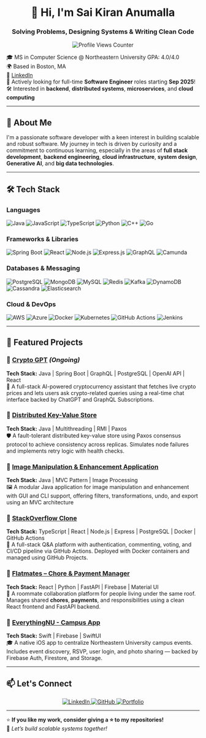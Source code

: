 <h1 align="center">👋 Hi, I'm Sai Kiran Anumalla</h1>
<h3 align="center">Solving Problems, Designing Systems & Writing Clean Code</h3>

<p align="center">
  <img src="https://komarev.com/ghpvc/?username=saikirananumalla&label=Profile%20Views&color=blue&style=plastic" alt="Profile Views Counter"/>
</p>

🎓 MS in Computer Science @ Northeastern University GPA: 4.0/4.0  
🌍 Based in Boston, MA  
🔗 [LinkedIn](https://www.linkedin.com/in/saikirananumalla)  
🚀 Actively looking for full-time **Software Engineer** roles starting **Sep 2025**!  
🛠️ Interested in **backend**, **distributed systems**, **microservices**, and **cloud computing**

---

## 🧠 About Me

I'm a passionate software developer with a keen interest in building scalable and robust software. My journey in tech is driven by curiosity and a commitment to continuous learning, especially in the areas of **full stack development**, **backend engineering**, **cloud infrastructure**, **system design**, **Generative AI**, and **big data technologies**.

---

## 🛠️ Tech Stack

### **Languages**  
![Java](https://img.shields.io/badge/Java-ED8B00?style=for-the-badge&logo=openjdk&logoColor=white)
![JavaScript](https://img.shields.io/badge/JavaScript-F7DF1E?style=for-the-badge&logo=javascript&logoColor=black)
![TypeScript](https://img.shields.io/badge/TypeScript-3178C6?style=for-the-badge&logo=typescript&logoColor=white)
![Python](https://img.shields.io/badge/Python-3776AB?style=for-the-badge&logo=python&logoColor=white)
![C++](https://img.shields.io/badge/C++-00599C?style=for-the-badge&logo=c%2B%2B&logoColor=white)
![Go](https://img.shields.io/badge/Go-00ADD8?style=for-the-badge&logo=go&logoColor=white)

### **Frameworks & Libraries**  
![Spring Boot](https://img.shields.io/badge/Spring%20Boot-6DB33F?style=for-the-badge&logo=spring-boot&logoColor=white)
![React](https://img.shields.io/badge/React-61DAFB?style=for-the-badge&logo=react&logoColor=black)
![Node.js](https://img.shields.io/badge/Node.js-339933?style=for-the-badge&logo=node.js&logoColor=white)
![Express.js](https://img.shields.io/badge/Express.js-000000?style=for-the-badge&logo=express&logoColor=white)
![GraphQL](https://img.shields.io/badge/GraphQL-E10098?style=for-the-badge&logo=graphql&logoColor=white)
![Camunda](https://img.shields.io/badge/Camunda-FF5F00?style=for-the-badge&logo=camunda&logoColor=white)

### **Databases & Messaging**  
![PostgreSQL](https://img.shields.io/badge/PostgreSQL-316192?style=for-the-badge&logo=postgresql&logoColor=white)
![MongoDB](https://img.shields.io/badge/MongoDB-4EA94B?style=for-the-badge&logo=mongodb&logoColor=white)
![MySQL](https://img.shields.io/badge/MySQL-4479A1?style=for-the-badge&logo=mysql&logoColor=white)
![Redis](https://img.shields.io/badge/Redis-DC382D?style=for-the-badge&logo=redis&logoColor=white)
![Kafka](https://img.shields.io/badge/Kafka-231F20?style=for-the-badge&logo=apache-kafka&logoColor=white)
![DynamoDB](https://img.shields.io/badge/DynamoDB-4053D6?style=for-the-badge&logo=amazon-dynamodb&logoColor=white)
![Cassandra](https://img.shields.io/badge/Cassandra-1287B1?style=for-the-badge&logo=apache-cassandra&logoColor=white)
![Elasticsearch](https://img.shields.io/badge/Elasticsearch-005571?style=for-the-badge&logo=elasticsearch&logoColor=white)

### **Cloud & DevOps**  
![AWS](https://img.shields.io/badge/AWS-232F3E?style=for-the-badge&logo=amazon-aws&logoColor=white)
![Azure](https://img.shields.io/badge/Azure-0078D4?style=for-the-badge&logo=microsoft-azure&logoColor=white)
![Docker](https://img.shields.io/badge/Docker-2496ED?style=for-the-badge&logo=docker&logoColor=white)
![Kubernetes](https://img.shields.io/badge/Kubernetes-326CE5?style=for-the-badge&logo=kubernetes&logoColor=white)
![GitHub Actions](https://img.shields.io/badge/GitHub%20Actions-2088FF?style=for-the-badge&logo=github-actions&logoColor=white)
![Jenkins](https://img.shields.io/badge/Jenkins-D24939?style=for-the-badge&logo=jenkins&logoColor=white)

---

## 📌 Featured Projects

### 📍 [Crypto GPT](https://github.com/saikirananumalla/crypto-gpt) *(Ongoing)*  
**Tech Stack:** Java | Spring Boot | GraphQL | PostgreSQL | OpenAI API | React  
🚀 A full-stack AI-powered cryptocurrency assistant that fetches live crypto prices and lets users ask crypto-related queries using a real-time chat interface backed by ChatGPT and GraphQL Subscriptions.

### 📍 [Distributed Key-Value Store](https://github.com/saikirananumalla/distributed-key-value-store)  
**Tech Stack:** Java | Multithreading | RMI | Paxos  
🛡️ A fault-tolerant distributed key-value store using Paxos consensus protocol to achieve consistency across replicas. Simulates node failures and implements retry logic with health checks.

### 📍 [Image Manipulation & Enhancement Application](https://github.com/saikirananumalla/Image-Manipulation-And-Enhancement)  
**Tech Stack:** Java | MVC Pattern | Image Processing  
🖼️  A modular Java application for image manipulation and enhancement with GUI and CLI support, offering filters, transformations, undo, and export using an MVC architecture 

### 📍 [StackOverflow Clone](https://github.com/saikirananumalla/stackoverflow-replica)  
**Tech Stack:** TypeScript | React | Node.js | Express | PostgreSQL | Docker | GitHub Actions  
💬 A full-stack Q&A platform with authentication, commenting, voting, and CI/CD pipeline via GitHub Actions. Deployed with Docker containers and managed using GitHub Projects.

### 📍 [Flatmates – Chore & Payment Manager](https://github.com/saikirananumalla/flatmates-app)  
**Tech Stack:** React | Python | FastAPI | Firebase | Material UI  
🏡 A roommate collaboration platform for people living under the same roof. Manages shared **chores**, **payments**, and responsibilities using a clean React frontend and FastAPI backend.

### 📍 [EverythingNU - Campus App](https://github.com/saikirananumalla/EverythingNU)  
**Tech Stack:** Swift | Firebase | SwiftUI  
🎓 A native iOS app to centralize Northeastern University campus events. Includes event discovery, RSVP, user login, and photo sharing — backed by Firebase Auth, Firestore, and Storage.

---

## 📫 Let's Connect

<p align="center">
  <a href="https://www.linkedin.com/in/saikirananumalla/" target="_blank">
    <img src="https://img.shields.io/badge/LinkedIn-0A66C2?style=for-the-badge&logo=linkedin&logoColor=white" alt="LinkedIn">
  </a>
  <a href="https://github.com/saikirananumalla" target="_blank">
    <img src="https://img.shields.io/badge/GitHub-181717?style=for-the-badge&logo=github&logoColor=white" alt="GitHub">
  </a>
  <a href="https://saikirananumalla.com" target="_blank">
    <img src="https://img.shields.io/badge/Portfolio-8A2BE2?style=for-the-badge&logo=vercel&logoColor=white" alt="Portfolio">
  </a>
</p>

---

⭐ **If you like my work, consider giving a ⭐ to my repositories!**  
🚀 *Let’s build scalable systems together!*

